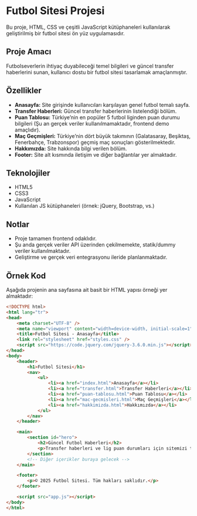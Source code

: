 # Futbol Sitesi Projesi

Bu proje, HTML, CSS ve çeşitli JavaScript kütüphaneleri kullanılarak geliştirilmiş bir futbol sitesi ön yüz uygulamasıdır.

## Proje Amacı
Futbolseverlerin ihtiyaç duyabileceği temel bilgileri ve güncel transfer haberlerini sunan, kullanıcı dostu bir futbol sitesi tasarlamak amaçlanmıştır.

## Özellikler

- **Anasayfa:** Site girişinde kullanıcıları karşılayan genel futbol temalı sayfa.
- **Transfer Haberleri:** Güncel transfer haberlerinin listelendiği bölüm.
- **Puan Tablosu:** Türkiye’nin en popüler 5 futbol liginden puan durumu bilgileri (Şu an gerçek veriler kullanılmamaktadır, frontend demo amaçlıdır).
- **Maç Geçmişleri:** Türkiye’nin dört büyük takımının (Galatasaray, Beşiktaş, Fenerbahçe, Trabzonspor) geçmiş maç sonuçları gösterilmektedir.
- **Hakkımızda:** Site hakkında bilgi verilen bölüm.
- **Footer:** Site alt kısmında iletişim ve diğer bağlantılar yer almaktadır.

## Teknolojiler
- HTML5
- CSS3
- JavaScript
- Kullanılan JS kütüphaneleri (örnek: jQuery, Bootstrap, vs.)

## Notlar
- Proje tamamen frontend odaklıdır.
- Şu anda gerçek veriler API üzerinden çekilmemekte, statik/dummy veriler kullanılmaktadır.
- Geliştirme ve gerçek veri entegrasyonu ileride planlanmaktadır.

## Örnek Kod

Aşağıda projenin ana sayfasına ait basit bir HTML yapısı örneği yer almaktadır:

```html
<!DOCTYPE html>
<html lang="tr">
<head>
    <meta charset="UTF-8" />
    <meta name="viewport" content="width=device-width, initial-scale=1" />
    <title>Futbol Sitesi - Anasayfa</title>
    <link rel="stylesheet" href="styles.css" />
    <script src="https://code.jquery.com/jquery-3.6.0.min.js"></script>
</head>
<body>
    <header>
        <h1>Futbol Sitesi</h1>
        <nav>
            <ul>
                <li><a href="index.html">Anasayfa</a></li>
                <li><a href="transfer.html">Transfer Haberleri</a></li>
                <li><a href="puan-tablosu.html">Puan Tablosu</a></li>
                <li><a href="mac-gecmisleri.html">Maç Geçmişleri</a></li>
                <li><a href="hakkimizda.html">Hakkımızda</a></li>
            </ul>
        </nav>
    </header>

    <main>
        <section id="hero">
            <h2>Güncel Futbol Haberleri</h2>
            <p>Transfer haberleri ve lig puan durumları için sitemizi takip edin.</p>
        </section>
        <!-- Diğer içerikler buraya gelecek -->
    </main>

    <footer>
        <p>© 2025 Futbol Sitesi. Tüm hakları saklıdır.</p>
    </footer>

    <script src="app.js"></script>
</body>
</html>
